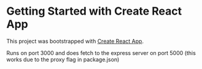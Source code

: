 # Getting Started with Create React App

This project was bootstrapped with [Create React App](https://github.com/facebook/create-react-app).

Runs on port 3000 and does fetch to the express server on port 5000 (this works due to the proxy flag in package.json)
